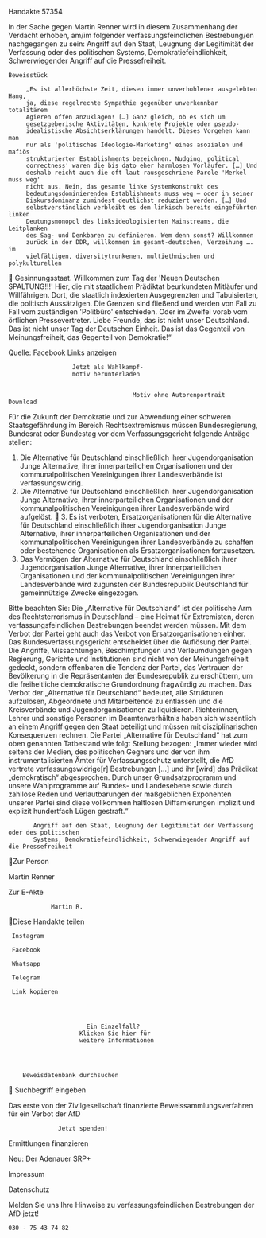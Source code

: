 Handakte 57354

In der Sache gegen Martin Renner wird in diesem Zusammenhang der Verdacht
erhoben, am/im folgender verfassungsfeindlichen Bestrebung/en nachgegangen
zu sein: Angriff auf den Staat, Leugnung der Legitimität der Verfassung oder des
politischen Systems, Demokratiefeindlichkeit, Schwerwiegender Angriff auf die
Pressefreiheit.




    Beweisstück

         „Es ist allerhöchste Zeit, diesen immer unverhohlener ausgelebten Hang,
         ja, diese regelrechte Sympathie gegenüber unverkennbar totalitärem
         Agieren offen anzuklagen! […] Ganz gleich, ob es sich um
         gesetzgeberische Aktivitäten, konkrete Projekte oder pseudo-
         idealistische Absichtserklärungen handelt. Dieses Vorgehen kann man
         nur als 'politisches Ideologie-Marketing' eines asozialen und mafiös
         strukturierten Establishments bezeichnen. Nudging, political
         correctness' waren die bis dato eher harmlosen Vorläufer. […] Und
         deshalb reicht auch die oft laut rausgeschriene Parole 'Merkel muss weg'
         nicht aus. Nein, das gesamte linke Systemkonstrukt des
         bedeutungsdominierenden Establishments muss weg – oder in seiner
         Diskursdominanz zumindest deutlichst reduziert werden. […] Und
         selbstverständlich verbleibt es dem linkisch bereits eingeführten linken
         Deutungsmonopol des linksideologisierten Mainstreams, die Leitplanken
         des Sag- und Denkbaren zu definieren. Wem denn sonst? Willkommen
         zurück in der DDR, willkommen im gesamt-deutschen, Verzeihung …. im
         vielfältigen, diversitytrunkenen, multiethnischen und polykulturellen
             Gesinnungsstaat. Willkommen zum Tag der 'Neuen Deutschen
             SPALTUNG!!!' Hier, die mit staatlichem Prädiktat beurkundeten
             Mitläufer und Willfährigen. Dort, die staatlich indexierten
             Ausgegrenzten und Tabuisierten, die politisch Aussätzigen. Die Grenzen
             sind fließend und werden von Fall zu Fall vom zuständigen 'Politbüro'
             entschieden. Oder im Zweifel vorab vom örtlichen Pressevertreter. Liebe
             Freunde, das ist nicht unser Deutschland. Das ist nicht unser Tag der
             Deutschen Einheit. Das ist das Gegenteil von Meinungsfreiheit, das
             Gegenteil von Demokratie!“



Quelle:
Facebook
Links anzeigen




                      Jetzt als Wahlkampf-
                      motiv herunterladen


                                       Motiv ohne Autorenportrait         Download




Für die Zukunft der Demokratie und zur Abwendung einer schweren
Staatsgefährdung im Bereich Rechtsextremismus müssen Bundesregierung,
Bundesrat oder Bundestag vor dem Verfassungsgericht folgende Anträge stellen:


   1. Die Alternative für Deutschland einschließlich ihrer Jugendorganisation
      Junge Alternative, ihrer innerparteilichen Organisationen und der
      kommunalpolitischen Vereinigungen ihrer Landesverbände ist
      verfassungswidrig.
   2. Die Alternative für Deutschland einschließlich ihrer Jugendorganisation
      Junge Alternative, ihrer innerparteilichen Organisationen und der
      kommunalpolitischen Vereinigungen ihrer Landesverbände wird aufgelöst.
   3. Es ist verboten, Ersatzorganisationen für die Alternative für Deutschland
      einschließlich ihrer Jugendorganisation Junge Alternative, ihrer
      innerparteilichen Organisationen und der kommunalpolitischen
      Vereinigungen ihrer Landesverbände zu schaffen oder bestehende
      Organisationen als Ersatzorganisationen fortzusetzen.
   4. Das Vermögen der Alternative für Deutschland einschließlich ihrer
      Jugendorganisation Junge Alternative, ihrer innerparteilichen Organisationen
      und der kommunalpolitischen Vereinigungen ihrer Landesverbände wird
      zugunsten der Bundesrepublik Deutschland für gemeinnützige Zwecke
      eingezogen.



Bitte beachten Sie: Die „Alternative für Deutschland“ ist der politische Arm des Rechtsterrorismus in
Deutschland – eine Heimat für Extremisten, deren verfassungsfeindlichen Bestrebungen beendet
werden müssen. Mit dem Verbot der Partei geht auch das Verbot von Ersatzorganisationen einher. Das
Bundesverfassungsgericht entscheidet über die Auflösung der Partei. Die Angriffe, Missachtungen,
Beschimpfungen und Verleumdungen gegen Regierung, Gerichte und Institutionen sind nicht von der
Meinungsfreiheit gedeckt, sondern offenbaren die Tendenz der Partei, das Vertrauen der Bevölkerung
in die Repräsentanten der Bundesrepublik zu erschüttern, um die freiheitliche demokratische
Grundordnung fragwürdig zu machen. Das Verbot der „Alternative für Deutschland“ bedeutet, alle
Strukturen aufzulösen, Abgeordnete und Mitarbeitende zu entlassen und die Kreisverbände und
Jugendorganisationen zu liquidieren. Richterinnen, Lehrer und sonstige Personen im
Beamtenverhältnis haben sich wissentlich an einem Angriff gegen den Staat beteiligt und müssen mit
disziplinarischen Konsequenzen rechnen.
Die Partei „Alternative für Deutschland“ hat zum oben genannten Tatbestand wie folgt Stellung
bezogen: „Immer wieder wird seitens der Medien, des politischen Gegners und der von ihm
instrumentalisierten Ämter für Verfassungsschutz unterstellt, die AfD vertrete verfassungswidrige[r]
Bestrebungen […] und ihr [wird] das Prädikat „demokratisch“ abgesprochen. Durch unser
Grundsatzprogramm und unsere Wahlprogramme auf Bundes- und Landesebene sowie durch zahllose
Reden und Verlautbarungen der maßgeblichen Exponenten unserer Partei sind diese vollkommen
haltlosen Diffamierungen implizit und explizit hundertfach Lügen gestraft.“




           Angriff auf den Staat, Leugnung der Legitimität der Verfassung oder des politischen
           Systems, Demokratiefeindlichkeit, Schwerwiegender Angriff auf die Pressefreiheit
Zur Person


Martin Renner

  Zur E-Akte




                Martin R.
Diese Handakte teilen


     Instagram

     Facebook

     Whatsapp

     Telegram

     Link kopieren




                          Ein Einzelfall?
                        Klicken Sie hier für
                        weitere Informationen




        Beweisdatenbank durchsuchen
  Suchbegriff eingeben

  Das erste von der Zivilgesellschaft finanzierte
   Beweissammlungsverfahren für ein Verbot
                     der AfD

                  Jetzt spenden!




Ermittlungen finanzieren

Neu: Der Adenauer SRP+

Impressum

Datenschutz




Melden Sie uns Ihre Hinweise zu verfassungsfeindlichen Bestrebungen der AfD
jetzt!

    030 - 75 43 74 82
